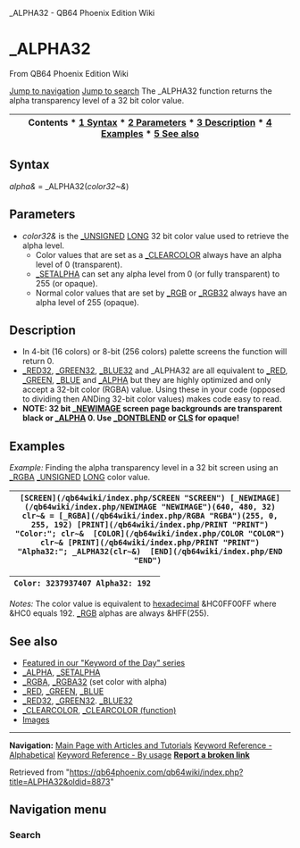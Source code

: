


\_ALPHA32 - QB64 Phoenix Edition Wiki








# \_ALPHA32



From QB64 Phoenix Edition Wiki



[Jump to navigation](#mw-head)
[Jump to search](#searchInput)
The \_ALPHA32 function returns the alpha transparency level of a 32 bit color value.


  






| Contents * [1 Syntax](#Syntax) * [2 Parameters](#Parameters) * [3 Description](#Description) * [4 Examples](#Examples) * [5 See also](#See_also) |
| --- |


## Syntax


*alpha&* = \_ALPHA32(*color32~&*)
  




## Parameters


* *color32&* is the [\_UNSIGNED](/qb64wiki/index.php/UNSIGNED "UNSIGNED") [LONG](/qb64wiki/index.php/LONG "LONG") 32 bit color value used to retrieve the alpha level.
	+ Color values that are set as a [\_CLEARCOLOR](/qb64wiki/index.php/CLEARCOLOR "CLEARCOLOR") always have an alpha level of 0 (transparent).
	+ [\_SETALPHA](/qb64wiki/index.php/SETALPHA "SETALPHA") can set any alpha level from 0 (or fully transparent) to 255 (or opaque).
	+ Normal color values that are set by [\_RGB](/qb64wiki/index.php/RGB "RGB") or [\_RGB32](/qb64wiki/index.php/RGB32 "RGB32") always have an alpha level of 255 (opaque).


  




## Description


* In 4-bit (16 colors) or 8-bit (256 colors) palette screens the function will return 0.
* [\_RED32](/qb64wiki/index.php/RED32 "RED32"), [\_GREEN32](/qb64wiki/index.php/GREEN32 "GREEN32"), [\_BLUE32](/qb64wiki/index.php/BLUE32 "BLUE32") and \_ALPHA32 are all equivalent to [\_RED](/qb64wiki/index.php/RED "RED"), [\_GREEN](/qb64wiki/index.php/GREEN "GREEN"), [\_BLUE](/qb64wiki/index.php/BLUE "BLUE") and [\_ALPHA](/qb64wiki/index.php/ALPHA "ALPHA") but they are highly optimized and only accept a 32-bit color (RGBA) value. Using these in your code (opposed to dividing then ANDing 32-bit color values) makes code easy to read.
* **NOTE: 32 bit [\_NEWIMAGE](/qb64wiki/index.php/NEWIMAGE "NEWIMAGE") screen page backgrounds are transparent black or [\_ALPHA](/qb64wiki/index.php/ALPHA "ALPHA") 0. Use [\_DONTBLEND](/qb64wiki/index.php/DONTBLEND "DONTBLEND") or [CLS](/qb64wiki/index.php/CLS "CLS") for opaque!**


  




## Examples


*Example:* Finding the alpha transparency level in a 32 bit screen using an [\_RGBA](/qb64wiki/index.php/RGBA "RGBA") [\_UNSIGNED](/qb64wiki/index.php/UNSIGNED "UNSIGNED") [LONG](/qb64wiki/index.php/LONG "LONG") color value.





| ``` [SCREEN](/qb64wiki/index.php/SCREEN "SCREEN") [_NEWIMAGE](/qb64wiki/index.php/NEWIMAGE "NEWIMAGE")(640, 480, 32)  clr~& = [_RGBA](/qb64wiki/index.php/RGBA "RGBA")(255, 0, 255, 192) [PRINT](/qb64wiki/index.php/PRINT "PRINT") "Color:"; clr~&  [COLOR](/qb64wiki/index.php/COLOR "COLOR") clr~& [PRINT](/qb64wiki/index.php/PRINT "PRINT") "Alpha32:"; _ALPHA32(clr~&)  [END](/qb64wiki/index.php/END "END")  ``` |
| --- |




| ``` Color: 3237937407 Alpha32: 192  ``` |
| --- |


*Notes:* The color value is equivalent to [hexadecimal](/qb64wiki/index.php/%26H "&H") &HC0FF00FF where &HC0 equals 192. [\_RGB](/qb64wiki/index.php/RGB "RGB") alphas are always &HFF(255).
  




## See also


* [Featured in our "Keyword of the Day" series](https://qb64phoenix.com/forum/showthread.php?tid=1060)
* [\_ALPHA](/qb64wiki/index.php/ALPHA "ALPHA"), [\_SETALPHA](/qb64wiki/index.php/SETALPHA "SETALPHA")
* [\_RGBA](/qb64wiki/index.php/RGBA "RGBA"), [\_RGBA32](/qb64wiki/index.php/RGBA32 "RGBA32") (set color with alpha)
* [\_RED](/qb64wiki/index.php/RED "RED"), [\_GREEN](/qb64wiki/index.php/GREEN "GREEN"), [\_BLUE](/qb64wiki/index.php/BLUE "BLUE")
* [\_RED32](/qb64wiki/index.php/RED32 "RED32"), [\_GREEN32](/qb64wiki/index.php/GREEN32 "GREEN32"). [\_BLUE32](/qb64wiki/index.php/BLUE32 "BLUE32")
* [\_CLEARCOLOR](/qb64wiki/index.php/CLEARCOLOR "CLEARCOLOR"), [\_CLEARCOLOR (function)](/qb64wiki/index.php/CLEARCOLOR_(function) "CLEARCOLOR (function)")
* [Images](/qb64wiki/index.php/Images "Images")


  






---


**Navigation:**
[Main Page with Articles and Tutorials](/qb64wiki/index.php/Main_Page "Main Page")
[Keyword Reference - Alphabetical](/qb64wiki/index.php/Keyword_Reference_-_Alphabetical "Keyword Reference - Alphabetical")
[Keyword Reference - By usage](/qb64wiki/index.php/Keyword_Reference_-_By_usage "Keyword Reference - By usage")
**[Report a broken link](https://qb64phoenix.com/forum/showthread.php?tid=2800)**  





Retrieved from "<https://qb64phoenix.com/qb64wiki/index.php?title=ALPHA32&oldid=8873>"




## Navigation menu








### Search






















